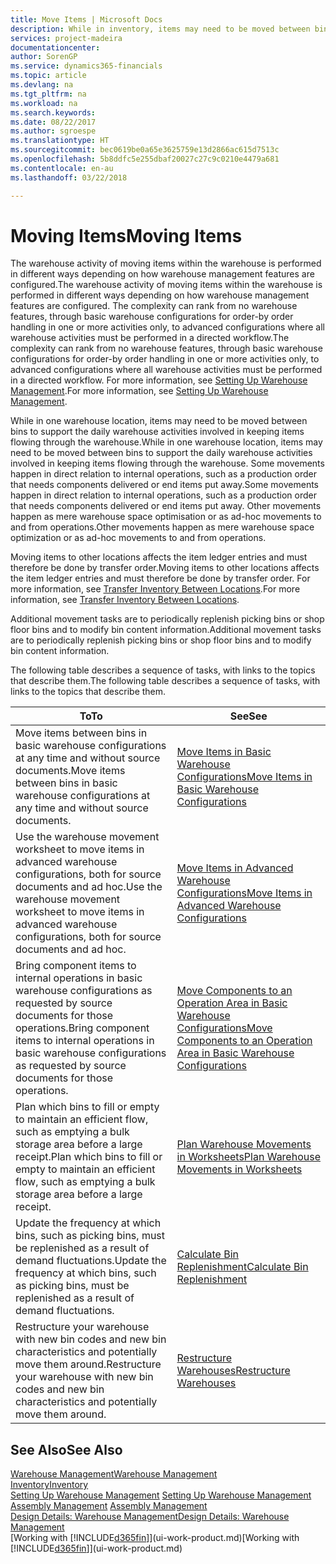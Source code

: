 ```yaml
---
title: Move Items | Microsoft Docs
description: While in inventory, items may need to be moved between bins to support the daily warehouse activities involved in keeping items flowing through the warehouse. Some movements happen in direct relation to internal operations, such as a production order that needs components delivered or end items put away. Other movements happen as mere warehouse space optimisation or as ad-hoc movements to and from operations.
services: project-madeira
documentationcenter: 
author: SorenGP
ms.service: dynamics365-financials
ms.topic: article
ms.devlang: na
ms.tgt_pltfrm: na
ms.workload: na
ms.search.keywords: 
ms.date: 08/22/2017
ms.author: sgroespe
ms.translationtype: HT
ms.sourcegitcommit: bec0619be0a65e3625759e13d2866ac615d7513c
ms.openlocfilehash: 5b8ddfc5e255dbaf20027c27c9c0210e4479a681
ms.contentlocale: en-au
ms.lasthandoff: 03/22/2018

---
```

# <a name="moving-items"></a><span data-ttu-id="d47b7-105">Moving Items</span><span class="sxs-lookup"><span data-stu-id="d47b7-105">Moving Items</span></span>
<span data-ttu-id="d47b7-106">The warehouse activity of moving items within the warehouse is performed in different ways depending on how warehouse management features are configured.</span><span class="sxs-lookup"><span data-stu-id="d47b7-106">The warehouse activity of moving items within the warehouse is performed in different ways depending on how warehouse management features are configured.</span></span> <span data-ttu-id="d47b7-107">The complexity can rank from no warehouse features, through basic warehouse configurations for order-by order handling in one or more activities only, to advanced configurations where all warehouse activities must be performed in a directed workflow.</span><span class="sxs-lookup"><span data-stu-id="d47b7-107">The complexity can rank from no warehouse features, through basic warehouse configurations for order-by order handling in one or more activities only, to advanced configurations where all warehouse activities must be performed in a directed workflow.</span></span> <span data-ttu-id="d47b7-108">For more information, see [Setting Up Warehouse Management](warehouse-setup-warehouse.md).</span><span class="sxs-lookup"><span data-stu-id="d47b7-108">For more information, see [Setting Up Warehouse Management](warehouse-setup-warehouse.md).</span></span>

<span data-ttu-id="d47b7-109">While in one warehouse location, items may need to be moved between bins to support the daily warehouse activities involved in keeping items flowing through the warehouse.</span><span class="sxs-lookup"><span data-stu-id="d47b7-109">While in one warehouse location, items may need to be moved between bins to support the daily warehouse activities involved in keeping items flowing through the warehouse.</span></span> <span data-ttu-id="d47b7-110">Some movements happen in direct relation to internal operations, such as a production order that needs components delivered or end items put away.</span><span class="sxs-lookup"><span data-stu-id="d47b7-110">Some movements happen in direct relation to internal operations, such as a production order that needs components delivered or end items put away.</span></span> <span data-ttu-id="d47b7-111">Other movements happen as mere warehouse space optimisation or as ad-hoc movements to and from operations.</span><span class="sxs-lookup"><span data-stu-id="d47b7-111">Other movements happen as mere warehouse space optimization or as ad-hoc movements to and from operations.</span></span>

<span data-ttu-id="d47b7-112">Moving items to other locations affects the item ledger entries and must therefore be done by transfer order.</span><span class="sxs-lookup"><span data-stu-id="d47b7-112">Moving items to other locations affects the item ledger entries and must therefore be done by transfer order.</span></span> <span data-ttu-id="d47b7-113">For more information, see [Transfer Inventory Between Locations](inventory-how-transfer-between-locations.md).</span><span class="sxs-lookup"><span data-stu-id="d47b7-113">For more information, see [Transfer Inventory Between Locations](inventory-how-transfer-between-locations.md).</span></span>  

<span data-ttu-id="d47b7-114">Additional movement tasks are to periodically replenish picking bins or shop floor bins and to modify bin content information.</span><span class="sxs-lookup"><span data-stu-id="d47b7-114">Additional movement tasks are to periodically replenish picking bins or shop floor bins and to modify bin content information.</span></span>  

 <span data-ttu-id="d47b7-115">The following table describes a sequence of tasks, with links to the topics that describe them.</span><span class="sxs-lookup"><span data-stu-id="d47b7-115">The following table describes a sequence of tasks, with links to the topics that describe them.</span></span>   

|<span data-ttu-id="d47b7-116">**To**</span><span class="sxs-lookup"><span data-stu-id="d47b7-116">**To**</span></span>|<span data-ttu-id="d47b7-117">**See**</span><span class="sxs-lookup"><span data-stu-id="d47b7-117">**See**</span></span>|  
|------------|-------------|  
|<span data-ttu-id="d47b7-118">Move items between bins in basic warehouse configurations at any time and without source documents.</span><span class="sxs-lookup"><span data-stu-id="d47b7-118">Move items between bins in basic warehouse configurations at any time and without source documents.</span></span>|[<span data-ttu-id="d47b7-119">Move Items in Basic Warehouse Configurations</span><span class="sxs-lookup"><span data-stu-id="d47b7-119">Move Items in Basic Warehouse Configurations</span></span>](warehouse-how-to-move-items-ad-hoc-in-basic-warehousing.md)|
|<span data-ttu-id="d47b7-120">Use the warehouse movement worksheet to move items in advanced warehouse configurations, both for source documents and ad hoc.</span><span class="sxs-lookup"><span data-stu-id="d47b7-120">Use the warehouse movement worksheet to move items in advanced warehouse configurations, both for source documents and ad hoc.</span></span>|[<span data-ttu-id="d47b7-121">Move Items in Advanced Warehouse Configurations</span><span class="sxs-lookup"><span data-stu-id="d47b7-121">Move Items in Advanced Warehouse Configurations</span></span>](warehouse-how-to-move-items-in-advanced-warehousing.md)|  
|<span data-ttu-id="d47b7-122">Bring component items to internal operations in basic warehouse configurations as requested by source documents for those operations.</span><span class="sxs-lookup"><span data-stu-id="d47b7-122">Bring component items to internal operations in basic warehouse configurations as requested by source documents for those operations.</span></span>|[<span data-ttu-id="d47b7-123">Move Components to an Operation Area in Basic Warehouse Configurations</span><span class="sxs-lookup"><span data-stu-id="d47b7-123">Move Components to an Operation Area in Basic Warehouse Configurations</span></span>](warehouse-how-to-move-components-to-an-operation-area-in-basic-warehousing.md)|
|<span data-ttu-id="d47b7-124">Plan which bins to fill or empty to maintain an efficient flow, such as emptying a bulk storage area before a large receipt.</span><span class="sxs-lookup"><span data-stu-id="d47b7-124">Plan which bins to fill or empty to maintain an efficient flow, such as emptying a bulk storage area before a large receipt.</span></span>|[<span data-ttu-id="d47b7-125">Plan Warehouse Movements in Worksheets</span><span class="sxs-lookup"><span data-stu-id="d47b7-125">Plan Warehouse Movements in Worksheets</span></span>](warehouse-how-to-plan-warehouse-movements-in-worksheets.md)|
|<span data-ttu-id="d47b7-126">Update the frequency at which bins, such as picking bins, must be replenished as a result of demand fluctuations.</span><span class="sxs-lookup"><span data-stu-id="d47b7-126">Update the frequency at which bins, such as picking bins, must be replenished as a result of demand fluctuations.</span></span>|[<span data-ttu-id="d47b7-127">Calculate Bin Replenishment</span><span class="sxs-lookup"><span data-stu-id="d47b7-127">Calculate Bin Replenishment</span></span>](warehouse-how-to-calculate-bin-replenishment.md)|
|<span data-ttu-id="d47b7-128">Restructure your warehouse with new bin codes and new bin characteristics and potentially move them around.</span><span class="sxs-lookup"><span data-stu-id="d47b7-128">Restructure your warehouse with new bin codes and new bin characteristics and potentially move them around.</span></span>|[<span data-ttu-id="d47b7-129">Restructure Warehouses</span><span class="sxs-lookup"><span data-stu-id="d47b7-129">Restructure Warehouses</span></span>](warehouse-how-to-restructure-warehouses.md)|  

## <a name="see-also"></a><span data-ttu-id="d47b7-130">See Also</span><span class="sxs-lookup"><span data-stu-id="d47b7-130">See Also</span></span>  
[<span data-ttu-id="d47b7-131">Warehouse Management</span><span class="sxs-lookup"><span data-stu-id="d47b7-131">Warehouse Management</span></span>](warehouse-manage-warehouse.md)  
[<span data-ttu-id="d47b7-132">Inventory</span><span class="sxs-lookup"><span data-stu-id="d47b7-132">Inventory</span></span>](inventory-manage-inventory.md)  
<span data-ttu-id="d47b7-133">[Setting Up Warehouse Management](warehouse-setup-warehouse.md)   </span><span class="sxs-lookup"><span data-stu-id="d47b7-133">[Setting Up Warehouse Management](warehouse-setup-warehouse.md)   </span></span>  
<span data-ttu-id="d47b7-134">[Assembly Management](assembly-assemble-items.md)  </span><span class="sxs-lookup"><span data-stu-id="d47b7-134">[Assembly Management](assembly-assemble-items.md)  </span></span>  
[<span data-ttu-id="d47b7-135">Design Details: Warehouse Management</span><span class="sxs-lookup"><span data-stu-id="d47b7-135">Design Details: Warehouse Management</span></span>](design-details-warehouse-management.md)  
<span data-ttu-id="d47b7-136">[Working with [!INCLUDE[d365fin](includes/d365fin_md.md)]](ui-work-product.md)</span><span class="sxs-lookup"><span data-stu-id="d47b7-136">[Working with [!INCLUDE[d365fin](includes/d365fin_md.md)]](ui-work-product.md)</span></span>

